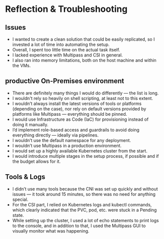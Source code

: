# Reflection & Troubleshooting

## Issues
- I wanted to create a clean solution that could be easily replicated, so I invested a lot of time into automating the setup.
- Overall, I spent too little time on the actual task itself.
- I lacked experience with Multipass and CSI in general.
- I also ran into memory limitations, both on the host machine and within the VMs.

## productive On-Premises environment
- There are definitely many things I would do differently — the list is long.
- I wouldn't rely so heavily on shell scripting, at least not to this extent.
- I wouldn’t always install the latest versions of tools or platforms (depending on the case), nor rely on default versions provided by platforms like Multipass — everything should be pinned.
- I would use Infrastructure as Code (IaC) for provisioning instead of doing it manually.
- I’d implement role-based access and guardrails to avoid doing everything directly — ideally via pipelines.
- I wouldn’t use the default namespace for any deployment.
- I wouldn’t use Multipass in a production environment.
- I would set up a highly available Kubernetes cluster from the start.
- I would introduce multiple stages in the setup process, if possible and if the budget allows for it.

## Tools & Logs

- I didn’t use many tools because the CNI was set up quickly and without issues — it took around 15 minutes, so there was no need for anything special.
- For the CSI part, I relied on Kubernetes logs and kubectl commands, which clearly indicated that the PVC, pod, etc. were stuck in a Pending state.
- While setting up the cluster, I used a lot of echo statements to print logs to the console, and in addition to that, I used the Multipass GUI to visually monitor what was happening.